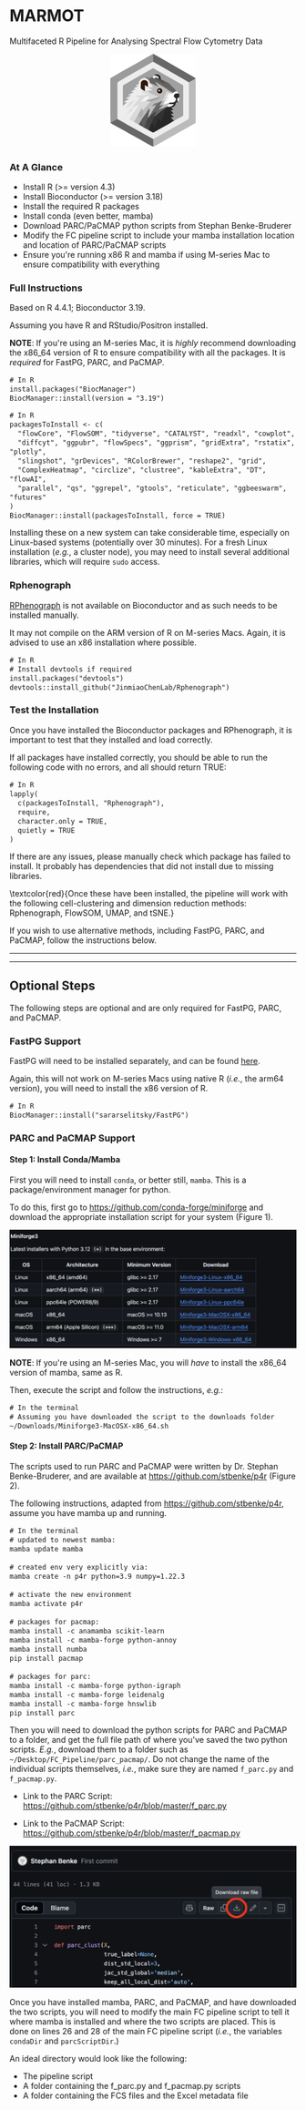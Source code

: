 # MARMOT

Multifaceted R Pipeline for Analysing Spectral Flow Cytometry Data 

<div align="center">
  <img src="MARMOT_Logo_2_bw.png" width="150">
</div>

### At A Glance

* Install R (>= version 4.3)
* Install Bioconductor (>= version 3.18)
* Install the required R packages
* Install conda (even better, mamba)
* Download PARC/PaCMAP python scripts from Stephan Benke-Bruderer
* Modify the FC pipeline script to include your mamba installation location and location of PARC/PaCMAP scripts 
* Ensure you're running x86 R and mamba if using M-series Mac to ensure compatibility with everything

### Full Instructions

Based on R 4.4.1; Bioconductor 3.19.

Assuming you have R and RStudio/Positron installed. 

**NOTE**: If you're using an M-series Mac, it is *highly* recommend downloading the x86_64 version of R to ensure compatibility with all the packages. It is *required* for FastPG, PARC, and PaCMAP. 

```{r eval = F}
# In R
install.packages("BiocManager")
BiocManager::install(version = "3.19")
```

```{r eval = F}
# In R
packagesToInstall <- c(
  "flowCore", "FlowSOM", "tidyverse", "CATALYST", "readxl", "cowplot", 
  "diffcyt", "ggpubr", "flowSpecs", "ggprism", "gridExtra", "rstatix", "plotly",
  "slingshot", "grDevices", "RColorBrewer", "reshape2", "grid", 
  "ComplexHeatmap", "circlize", "clustree", "kableExtra", "DT", "flowAI", 
  "parallel", "qs", "ggrepel", "gtools", "reticulate", "ggbeeswarm", "futures"
)
BiocManager::install(packagesToInstall, force = TRUE)
```

Installing these on a new system can take considerable time, especially on Linux-based systems (potentially over 30 minutes). For a fresh Linux installation (*e.g.*, a cluster node), you may need to install several additional libraries, which will require `sudo` access.

### Rphenograph

[RPhenograph](https://github.com/JinmiaoChenLab/Rphenograph) is not available on Bioconductor and as such needs to be installed manually. 

It may not compile on the ARM version of R on M-series Macs. Again, it is advised to use an x86 installation where possible. 



```{r eval = F}
# In R
# Install devtools if required
install.packages("devtools")
devtools::install_github("JinmiaoChenLab/Rphenograph")
```

### Test the Installation

Once you have installed the Bioconductor packages and RPhenograph, it is important to test that they installed and load correctly. 

If all packages have installed correctly, you should be able to run the following code with no errors, and all should return TRUE:

```{r eval = F}
# In R
lapply(
  c(packagesToInstall, "Rphenograph"), 
  require, 
  character.only = TRUE, 
  quietly = TRUE
)
```

If there are any issues, please manually check which package has failed to install. It probably has dependencies that did not install due to missing libraries. 

\textcolor{red}{Once these have been installed, the pipeline will work with the following cell-clustering and dimension reduction methods: Rphenograph, FlowSOM, UMAP, and tSNE.}

If you wish to use alternative methods, including FastPG, PARC, and PaCMAP, follow the instructions below. 

****** 

****** 

## Optional Steps

The following steps are optional and are only required for FastPG, PARC, and PaCMAP.

### FastPG Support 

FastPG will need to be installed separately, and can be found [here](https://github.com/sararselitsky/FastPG).

Again, this will not work on M-series Macs using native R (*i.e.*, the arm64 version), you will need to install the x86 version of R.

```{r eval = F}
# In R
BiocManager::install("sararselitsky/FastPG")
```

### PARC and PaCMAP Support 

#### Step 1: Install Conda/Mamba 

First you will need to install `conda`, or better still, `mamba`. This is a package/environment manager for python. 

To do this, first go to https://github.com/conda-forge/miniforge and download the appropriate installation script for your system (Figure 1).

![Click to download the appropriate script for your system](Mamba_Install_1.png)

**NOTE**: If you're using an M-series Mac, you will *have* to install the x86_64 version of mamba, same as R.

Then, execute the script and follow the instructions, *e.g.*:

```{bash eval = F}
# In the terminal
# Assuming you have downloaded the script to the downloads folder 
~/Downloads/Miniforge3-MacOSX-x86_64.sh
```

#### Step 2: Install PARC/PaCMAP

The scripts used to run PARC and PaCMAP were written by Dr. Stephan Benke-Bruderer, and are available at https://github.com/stbenke/p4r (Figure 2).

The following instructions, adapted from https://github.com/stbenke/p4r, assume you have mamba up and running.

```{bash, eval = F}
# In the terminal
# updated to newest mamba: 
mamba update mamba

# created env very explicitly via:
mamba create -n p4r python=3.9 numpy=1.22.3  

# activate the new environment
mamba activate p4r

# packages for pacmap:  
mamba install -c anamamba scikit-learn  
mamba install -c mamba-forge python-annoy  
mamba install numba  
pip install pacmap  

# packages for parc:  
mamba install -c mamba-forge python-igraph
mamba install -c mamba-forge leidenalg
mamba install -c mamba-forge hnswlib
pip install parc
```

Then you will need to download the python scripts for PARC and PaCMAP to a folder, and get the full file path of where you've saved the two python scripts. *E.g.*, download them to a folder such as `~/Desktop/FC_Pipeline/parc_pacmap/`. Do not change the name of the individual scripts themselves, *i.e.*, make sure they are named `f_parc.py` and `f_pacmap.py`.

* Link to the PARC Script: https://github.com/stbenke/p4r/blob/master/f_parc.py

* Link to the PaCMAP Script: https://github.com/stbenke/p4r/blob/master/f_pacmap.py

![Click this button to download the script, and save it to a convenient location, ideally with the main MARMOT pipeline script](Mamba_Install_2.png)

Once you have installed mamba, PARC, and PaCMAP, and have downloaded the two scripts, you will need to modify the main FC pipeline script to tell it where mamba is installed and where the two scripts are placed. This is done on lines 26 and 28 of the main FC pipeline script (*i.e.*, the variables `condaDir` and `parcScriptDir`.)

An ideal directory would look like the following:

* The pipeline script
* A folder containing the f_parc.py and f_pacmap.py scripts 
* A folder containing the FCS files and the Excel metadata file